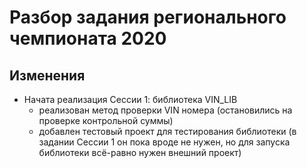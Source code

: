 # Разбор задания регионального чемпионата 2020

## Изменения

- Начата реализация Сессии 1: библиотека VIN_LIB
  - реализован метод проверки VIN номера (остановились на проверке контрольной суммы)
  + добавлен тестовый проект для тестирования библиотеки (в задании Сессии 1 он пока вроде не нужен, но для запуска библиотеки всё-равно нужен внешний проект)
